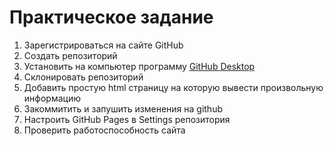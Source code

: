 # Практическое задание

1. Зарегистрироваться на сайте GitHub
2. Создать репозиторий
3. Установить на компьютер программу [GitHub Desktop](https://desktop.github.com/)
4. Склонировать репозиторий
5. Добавить простую html страницу на которую вывести произвольную информацию
6. Закоммитить и запушить изменения на github
7. Настроить GitHub Pages в Settings репозитория
8. Проверить работоспособность сайта
